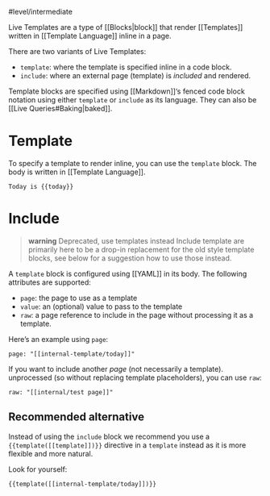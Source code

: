#level/intermediate

Live Templates are a type of [[Blocks|block]] that render [[Templates]] written in [[Template Language]] inline in a page.

There are two variants of Live Templates:

* `template`: where the template is specified inline in a code block.
* `include`: where an external page (template) is _included_ and rendered.

Template blocks are specified using [[Markdown]]‘s fenced code block notation using either `template` or `include` as its language. They can also be [[Live Queries#Baking|baked]].

# Template
To specify a template to render inline, you can use the `template` block. The body is written in [[Template Language]].

```template
Today is {{today}}
```

# Include
> **warning** Deprecated, use templates instead
> Include template are primarily here to be a drop-in replacement for the old style template blocks, see below for a suggestion how to use those instead.

A `template` block is configured using [[YAML]] in its body. The following attributes are supported:

* `page`: the page to use as a template
* `value`: an (optional) value to pass to the template
* `raw`: a page reference to include in the page without processing it as a template.

Here’s an example using `page`:
```include
page: "[[internal-template/today]]"
```

If you want to include another _page_ (not necessarily a template). unprocessed (so without replacing template placeholders), you can use `raw`:
```include
raw: "[[internal/test page]]"
```

## Recommended alternative
Instead of using the `include` block we recommend you use a `{{template([[template]])}}` directive in a `template` instead as it is more flexible and more natural.

Look for yourself:
```template
{{template([[internal-template/today]])}}
```



